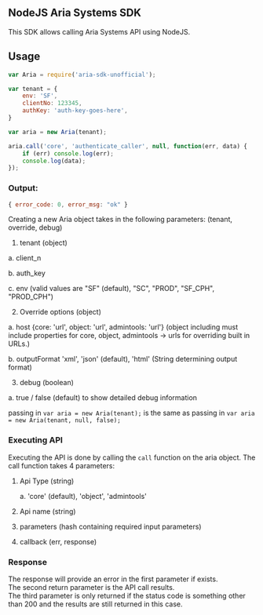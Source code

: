 ## NodeJS Aria Systems SDK
This SDK allows calling Aria Systems API using NodeJS.

## Usage

```javascript
var Aria = require('aria-sdk-unofficial');

var tenant = {
    env: 'SF',
    clientNo: 123345,
    authKey: 'auth-key-goes-here',
}

var aria = new Aria(tenant);

aria.call('core', 'authenticate_caller', null, function(err, data) {
    if (err) console.log(err);
    console.log(data);
});
```
### Output:
```javascript
{ error_code: 0, error_msg: "ok" }
```

Creating a new Aria object takes in the following parameters:
(tenant, override, debug)

1. tenant (object)

  a. client_n
  
  b. auth_key
  
  c. env (valid values are "SF" (default), "SC", "PROD", "SF_CPH", "PROD_CPH")

2. Override options (object)

  a. host {core: 'url', object: 'url', admintools: 'url'} (object including must include properties for core, object, admintools -> urls for overriding built in URLs.) 

  b. outputFormat 'xml', 'json' (default), 'html' (String determining output format)

3. debug (boolean)

  a. true / false (default) to show detailed debug information

passing in `var aria = new Aria(tenant);` is the same as passing in `var aria = new Aria(tenant, null, false);`  

### Executing API

Executing the API is done by calling the `call` function on the aria object.  The call function takes 4 parameters:
1. Api Type (string)

    a. 'core' (default), 'object', 'admintools'
2. Api name (string)
3. parameters (hash containing required input parameters)
4. callback (err, response)

### Response
The response will provide an error in the first parameter if exists.  
The second return parameter is the API call results.  
The third parameter is only returned if the status code is something other than 200 and the results are still returned in this case.
